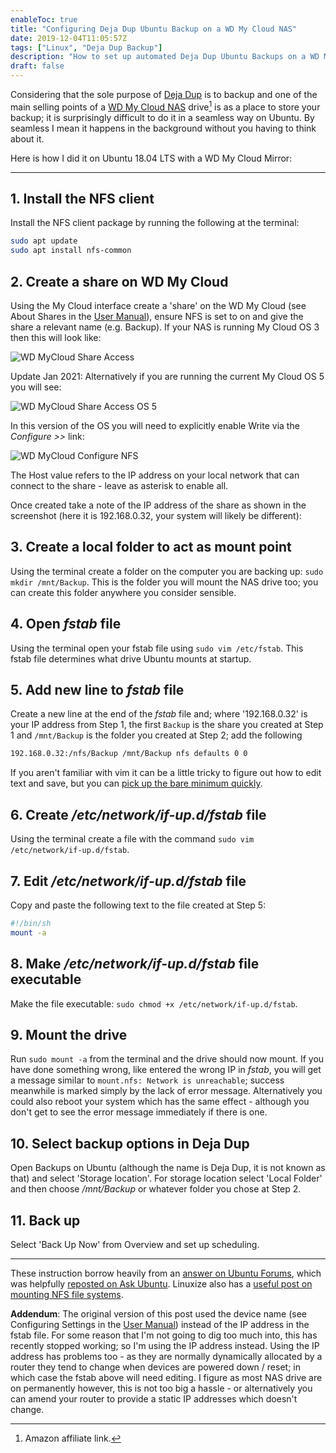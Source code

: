 ```yaml
---
enableToc: true
title: "Configuring Deja Dup Ubuntu Backup on a WD My Cloud NAS"
date: 2019-12-04T11:05:57Z
tags: ["Linux", "Deja Dup Backup"]
description: "How to set up automated Deja Dup Ubuntu Backups on a WD My Cloud NAS"
draft: false
---
```


Considering that the sole purpose of [Deja Dup](https://wiki.gnome.org/Apps/DejaDup) is to backup and one of the main selling points of a [WD My Cloud NAS](https://amzn.to/2MsLti5) drive[^1]  is as a place to store your backup; it is surprisingly difficult to do it in a seamless way on Ubuntu.  By seamless I mean it happens in the background without you having to think about it.

[^1]: Amazon affiliate link.

Here is how I did it on Ubuntu 18.04 LTS with a WD My Cloud Mirror:

---
## 1. Install the NFS client

Install the NFS client package by running the following at the terminal:

```bash
sudo apt update
sudo apt install nfs-common
```

## 2. Create a share on WD My Cloud  

Using the My Cloud interface create a 'share' on the WD My Cloud (see About Shares in the [User Manual](https://products.wdc.com/library/UM/ENG/4779-705145.pdf)), ensure NFS is set to on and give the share a relevant name (e.g. Backup).  If your NAS is running My Cloud OS 3 then this will look like:

![WD MyCloud Share Access](https://www.preciouschicken.com/blog/images/share_access.png)

Update Jan 2021: Alternatively if you are running the current My Cloud OS 5 you will see:

![WD MyCloud Share Access OS 5](https://www.preciouschicken.com/blog/images/share_access_5.png)

In this version of the OS you will need to explicitly enable Write via the *Configure >>* link:

![WD MyCloud Configure NFS](https://www.preciouschicken.com/blog/images/nfs_configure.png)

The Host value refers to the IP address on your local network that can connect to the share - leave as asterisk to enable all.

Once created take a note of the IP address of the share as shown in the screenshot (here it is 192.168.0.32, your system will likely be different):


## 3. Create a local folder to act as mount point

Using the terminal create a folder on the computer you are backing up: `sudo mkdir /mnt/Backup`.  This is the folder you will mount the NAS drive too; you can create this folder anywhere you consider sensible.

## 4. Open *fstab* file 

Using the terminal open your fstab file using `sudo vim /etc/fstab`. This fstab file determines what drive Ubuntu mounts at startup.

## 5.  Add new line to *fstab* file

Create a new line at the end of the *fstab* file and; where '192.168.0.32' is your IP address from Step 1, the first `Backup` is the share you created at Step 1 and `/mnt/Backup` is the folder you created at Step 2; add the following 

```bash
192.168.0.32:/nfs/Backup /mnt/Backup nfs defaults 0 0
```

If you aren't familiar with vim it can be a little tricky to figure out how to edit text and save, but you can [pick up the bare minimum quickly](https://yos.io/2013/07/10/learn-vim-in-5-minutes/).

## 6.  Create */etc/network/if-up.d/fstab* file  

Using the terminal create a file with the command `sudo vim /etc/network/if-up.d/fstab`.

## 7.  Edit */etc/network/if-up.d/fstab* file

Copy and paste the following text to the file created at Step 5:

```bash
#!/bin/sh
mount -a
```

## 8.  Make */etc/network/if-up.d/fstab* file executable

Make the file executable: `sudo chmod +x /etc/network/if-up.d/fstab`.

## 9.  Mount the drive  

Run `sudo mount -a` from the terminal and the drive should now mount.  If you have done something wrong, like entered the wrong IP in *fstab*, you will get a message similar to `mount.nfs: Network is unreachable`; success meanwhile is marked simply by the lack of error message.  Alternatively you could also reboot your system which has the same effect - although you don't get to see the error message immediately if there is one.

## 10.  Select backup options in Deja Dup

Open Backups on Ubuntu (although the name is Deja Dup, it is not known as that) and select 'Storage location'.  For storage location select 'Local Folder' and then choose */mnt/Backup* or whatever folder you chose at Step 2.

## 11.  Back up  

Select 'Back Up Now' from Overview and set up scheduling.

---

These instruction borrow heavily from an [answer on Ubuntu Forums](https://ubuntuforums.org/showthread.php?t=2392742&p=13795542#post13795542), which was helpfully [reposted on Ask Ubuntu](https://askubuntu.com/a/1153732).  Linuxize also has a [useful post on mounting NFS file systems](https://linuxize.com/post/how-to-mount-an-nfs-share-in-linux/).

**Addendum**: The original version of this post used the device name (see Configuring Settings in the [User Manual](https://products.wdc.com/library/UM/ENG/4779-705145.pdf)) instead of the IP address in the fstab file.  For some reason that I'm not going to dig too much into, this has recently stopped working; so I'm using the IP address instead.  Using the IP address has problems too - as they are normally dynamically allocated by a router they tend to change when devices are powered down / reset; in which case the fstab above will need editing.  I figure as most NAS drive are on permanently however, this is not too big a hassle - or alternatively you can amend your router to provide a static IP addresses which doesn't change.

